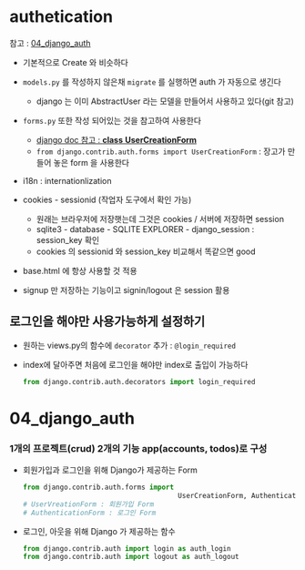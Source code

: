 # authetication

참고 : [04_django_auth](https://github.com/sehooh5/TIL/tree/master/Python/04_django_auth/crud)

- 기본적으로 Create 와 비슷하다
- `models.py`  를 작성하지 않은채 `migrate` 를 실행하면 auth 가 자동으로 생긴다
  - django 는 이미 AbstractUser 라는 모델을 만들어서 사용하고 있다(git 참고)
- `forms.py` 또한 작성 되어있는 것을 참고하여 사용한다
  - [django doc 참고 : **class** **UserCreationForm**](https://docs.djangoproject.com/en/1.8/_modules/django/contrib/auth/forms/)
  - `from django.contrib.auth.forms import UserCreationForm` : 장고가 만들어 놓은 form 을 사용한다
- i18n : internationlization

- cookies - sessionid (작업자 도구에서 확인 가능)
  - 원래는 브라우저에 저장햇는데 그것은 cookies / 서버에 저장하면 session
  - sqlite3 - database - SQLITE EXPLORER - django_session : session_key 확인
  - cookies 의 sessionid 와 session_key 비교해서 똑같으면 good
- base.html 에 항상 사용할 것 적용
- signup 만 저장하는 기능이고 signin/logout 은 session 활용





## 로그인을 해야만 사용가능하게 설정하기

- 원하는 views.py의 함수에 `decorator` 추가 : `@login_required`

- index에 달아주면 처음에 로그인을 해야만 index로 출입이 가능하다

  ```python
  from django.contrib.auth.decorators import login_required
  ```



# 04_django_auth

### 1개의 프로젝트(crud) 2개의 기능 app(accounts, todos)로 구성

- 회원가입과 로그인을 위해 Django가 제공하는 Form

  ```python
  from django.contrib.auth.forms import 
  										UserCreationForm, AuthenticationForm
  # UserVreationForm : 회원가입 Form
  # AuthenticationForm : 로그인 Form
  ```

- 로그인, 아웃을 위해 Django 가 제공하는 함수

  ```python
  from django.contrib.auth import login as auth_login
  from django.contrib.auth import logout as auth_logout
  ```

  

